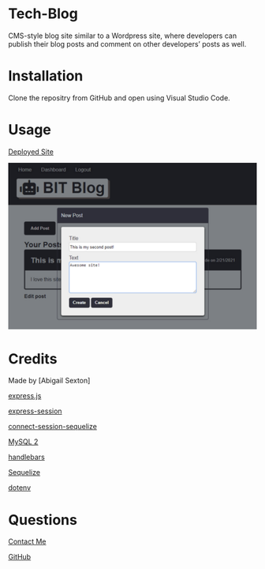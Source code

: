 # Tech-Blog
CMS-style blog site similar to a Wordpress site, where developers can publish their blog posts and comment on other developers’ posts as well.
# Installation

Clone the repositry from GitHub and open using Visual Studio Code.

# Usage 
[Deployed Site](https://.com/)

![alt text](./public/images/ScreenShot.jpg)

# Credits

Made by [Abigail Sexton]

[express.js](https://www.npmjs.com/package/express)

[express-session](https://www.npmjs.com/package/express-session)

[connect-session-sequelize](https://www.npmjs.com/package/connect-session-sequelize)

[MySQL 2](https://www.npmjs.com/package/mysql2)

[handlebars](https://handlebarsjs.com/)

[Sequelize](https://www.npmjs.com/package/sequelize)

[dotenv](https://www.npmjs.com/package/dotenv)

# Questions

[Contact Me](abigail.c.sexton1@gmail.com)

[GitHub](https://github.com/abbycav)